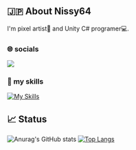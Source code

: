 ## 🇯🇵 About Nissy64
I'm pixel artist🎨 and Unity C# programer💻.

### 🌐 socials
[<img src="https://skillicons.dev/icons?i=twitter" />
](http://twitter.com/Nissy64_)

### 🌱 my skills
[![My Skills](https://skillicons.dev/icons?i=git,github,unity,cs,vscode&theme=dark)](https://skillicons.dev)

## 📈 Status
![Anurag's GitHub stats](https://github-readme-stats.vercel.app/api?username=Nissy64&show_icons=true) 
[![Top Langs](https://github-readme-stats.vercel.app/api/top-langs/?username=Nissy64
)](https://github.com/anuraghazra/github-readme-stats)
